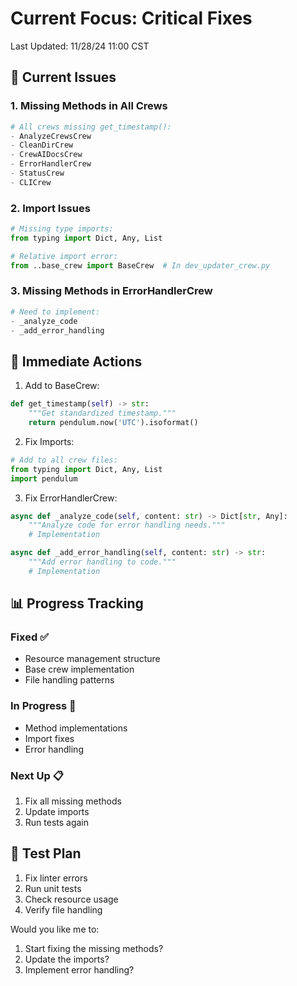 # Current Focus: Critical Fixes
Last Updated: 11/28/24 11:00 CST

## 🚨 Current Issues

### 1. Missing Methods in All Crews
```python
# All crews missing get_timestamp():
- AnalyzeCrewsCrew
- CleanDirCrew
- CrewAIDocsCrew
- ErrorHandlerCrew
- StatusCrew
- CLICrew
```

### 2. Import Issues
```python
# Missing type imports:
from typing import Dict, Any, List

# Relative import error:
from ..base_crew import BaseCrew  # In dev_updater_crew.py
```

### 3. Missing Methods in ErrorHandlerCrew
```python
# Need to implement:
- _analyze_code
- _add_error_handling
```

## 🎯 Immediate Actions

1. Add to BaseCrew:
```python
def get_timestamp(self) -> str:
    """Get standardized timestamp."""
    return pendulum.now('UTC').isoformat()
```

2. Fix Imports:
```python
# Add to all crew files:
from typing import Dict, Any, List
import pendulum
```

3. Fix ErrorHandlerCrew:
```python
async def _analyze_code(self, content: str) -> Dict[str, Any]:
    """Analyze code for error handling needs."""
    # Implementation

async def _add_error_handling(self, content: str) -> str:
    """Add error handling to code."""
    # Implementation
```

## 📊 Progress Tracking

### Fixed ✅
- Resource management structure
- Base crew implementation
- File handling patterns

### In Progress 🚧
- Method implementations
- Import fixes
- Error handling

### Next Up 📋
1. Fix all missing methods
2. Update imports
3. Run tests again

## 🔄 Test Plan
1. Fix linter errors
2. Run unit tests
3. Check resource usage
4. Verify file handling

Would you like me to:
1. Start fixing the missing methods?
2. Update the imports?
3. Implement error handling?